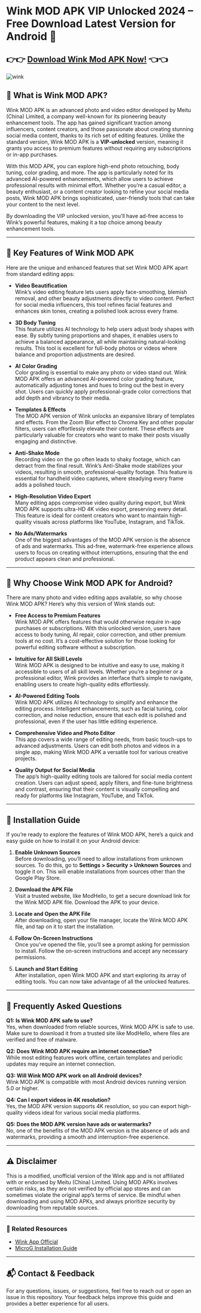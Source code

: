# Wink MOD APK VIP Unlocked 2024 – Free Download Latest Version for Android 📲

## 👉👉 [Download Wink Mod APK Now!](https://winkmody.com/) 👈👈 

![wink](https://github.com/user-attachments/assets/76ec2a20-184e-4f1d-a8d7-eead4ec5b88e)

## 🎉 What is Wink MOD APK?

Wink MOD APK is an advanced photo and video editor developed by Meitu (China) Limited, a company well-known for its pioneering beauty enhancement tools. The app has gained significant traction among influencers, content creators, and those passionate about creating stunning social media content, thanks to its rich set of editing features. Unlike the standard version, Wink MOD APK is a **VIP-unlocked** version, meaning it grants you access to premium features without requiring any subscriptions or in-app purchases. 

With this MOD APK, you can explore high-end photo retouching, body tuning, color grading, and more. The app is particularly noted for its advanced AI-powered enhancements, which allow users to achieve professional results with minimal effort. Whether you’re a casual editor, a beauty enthusiast, or a content creator looking to refine your social media posts, Wink MOD APK brings sophisticated, user-friendly tools that can take your content to the next level.

By downloading the VIP unlocked version, you’ll have ad-free access to Wink’s powerful features, making it a top choice among beauty enhancement tools.

---

## 📌 Key Features of Wink MOD APK

Here are the unique and enhanced features that set Wink MOD APK apart from standard editing apps:

- **Video Beautification**  
  Wink’s video editing feature lets users apply face-smoothing, blemish removal, and other beauty adjustments directly to video content. Perfect for social media influencers, this tool refines facial features and enhances skin tones, creating a polished look across every frame.

- **3D Body Tuning**  
  This feature utilizes AI technology to help users adjust body shapes with ease. By subtly tuning proportions and shapes, it enables users to achieve a balanced appearance, all while maintaining natural-looking results. This tool is excellent for full-body photos or videos where balance and proportion adjustments are desired.

- **AI Color Grading**  
  Color grading is essential to make any photo or video stand out. Wink MOD APK offers an advanced AI-powered color grading feature, automatically adjusting tones and hues to bring out the best in every shot. Users can quickly apply professional-grade color corrections that add depth and vibrancy to their media.

- **Templates & Effects**  
  The MOD APK version of Wink unlocks an expansive library of templates and effects. From the Zoom Blur effect to Chroma Key and other popular filters, users can effortlessly elevate their content. These effects are particularly valuable for creators who want to make their posts visually engaging and distinctive.

- **Anti-Shake Mode**  
  Recording video on the go often leads to shaky footage, which can detract from the final result. Wink’s Anti-Shake mode stabilizes your videos, resulting in smooth, professional-quality footage. This feature is essential for handheld video captures, where steadying every frame adds a polished touch.

- **High-Resolution Video Export**  
  Many editing apps compromise video quality during export, but Wink MOD APK supports ultra-HD 4K video export, preserving every detail. This feature is ideal for content creators who want to maintain high-quality visuals across platforms like YouTube, Instagram, and TikTok.

- **No Ads/Watermarks**  
  One of the biggest advantages of the MOD APK version is the absence of ads and watermarks. This ad-free, watermark-free experience allows users to focus on creating without interruptions, ensuring that the end product appears clean and professional.

---

## 🚀 Why Choose Wink MOD APK for Android?

There are many photo and video editing apps available, so why choose Wink MOD APK? Here’s why this version of Wink stands out:

- **Free Access to Premium Features**  
  Wink MOD APK offers features that would otherwise require in-app purchases or subscriptions. With this unlocked version, users have access to body tuning, AI repair, color correction, and other premium tools at no cost. It’s a cost-effective solution for those looking for powerful editing software without a subscription.

- **Intuitive for All Skill Levels**  
  Wink MOD APK is designed to be intuitive and easy to use, making it accessible to users of all skill levels. Whether you’re a beginner or a professional editor, Wink provides an interface that’s simple to navigate, enabling users to create high-quality edits effortlessly.

- **AI-Powered Editing Tools**  
  Wink MOD APK utilizes AI technology to simplify and enhance the editing process. Intelligent enhancements, such as facial tuning, color correction, and noise reduction, ensure that each edit is polished and professional, even if the user has little editing experience.

- **Comprehensive Video and Photo Editor**  
  This app covers a wide range of editing needs, from basic touch-ups to advanced adjustments. Users can edit both photos and videos in a single app, making Wink MOD APK a versatile tool for various creative projects.

- **Quality Output for Social Media**  
  The app’s high-quality editing tools are tailored for social media content creation. Users can adjust speed, apply filters, and fine-tune brightness and contrast, ensuring that their content is visually compelling and ready for platforms like Instagram, YouTube, and TikTok.

---

## 🔧 Installation Guide

If you’re ready to explore the features of Wink MOD APK, here’s a quick and easy guide on how to install it on your Android device:

1. **Enable Unknown Sources**  
   Before downloading, you’ll need to allow installations from unknown sources. To do this, go to **Settings > Security > Unknown Sources** and toggle it on. This will enable installations from sources other than the Google Play Store.

2. **Download the APK File**  
   Visit a trusted website, like ModHello, to get a secure download link for the Wink MOD APK file. Download the APK to your device.

3. **Locate and Open the APK File**  
   After downloading, open your file manager, locate the Wink MOD APK file, and tap on it to start the installation.

4. **Follow On-Screen Instructions**  
   Once you’ve opened the file, you’ll see a prompt asking for permission to install. Follow the on-screen instructions and accept any necessary permissions.

5. **Launch and Start Editing**  
   After installation, open Wink MOD APK and start exploring its array of editing tools. You can now take advantage of all the unlocked features.

---

## 🎥 Frequently Asked Questions

**Q1: Is Wink MOD APK safe to use?**  
Yes, when downloaded from reliable sources, Wink MOD APK is safe to use. Make sure to download it from a trusted site like ModHello, where files are verified and free of malware.

**Q2: Does Wink MOD APK require an internet connection?**  
While most editing features work offline, certain templates and periodic updates may require an internet connection.

**Q3: Will Wink MOD APK work on all Android devices?**  
Wink MOD APK is compatible with most Android devices running version 5.0 or higher.

**Q4: Can I export videos in 4K resolution?**  
Yes, the MOD APK version supports 4K resolution, so you can export high-quality videos ideal for various social media platforms.

**Q5: Does the MOD APK version have ads or watermarks?**  
No, one of the benefits of the MOD APK version is the absence of ads and watermarks, providing a smooth and interruption-free experience.

---

## ⚠️ Disclaimer

This is a modified, unofficial version of the Wink app and is not affiliated with or endorsed by Meitu (China) Limited. Using MOD APKs involves certain risks, as they are not verified by official app stores and can sometimes violate the original app’s terms of service. Be mindful when downloading and using MOD APKs, and always prioritize security by downloading from reputable sources.

---

### 🔗 Related Resources
- [Wink App Official](https://www.wink.com/)
- [MicroG Installation Guide](https://microg.org/)

---

## 📬 Contact & Feedback

For any questions, issues, or suggestions, feel free to reach out or open an issue in this repository. Your feedback helps improve this guide and provides a better experience for all users.
